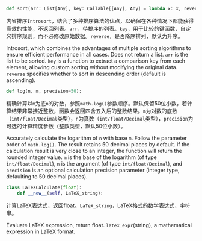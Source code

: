 ```python
def sort(arr: List[Any], key: Callable[[Any], Any] = lambda x: x, reverse: bool = False) -> None:
```

内省排序`Introsort`，结合了多种排序算法的优点，以确保在各种情况下都能获得高效的性能，不返回列表。`arr`，待排序的列表。`key`，用于比较的键函数，自定义排序规则，而不必修改原始数据。`reverse`，是否降序排列，默认为升序。

Introsort, which combines the advantages of multiple sorting algorithms to ensure efficient performance in all cases. Does not return a list. `arr` is the list to be sorted. `key` is a function to extract a comparison key from each element, allowing custom sorting without modifying the original data. `reverse` specifies whether to sort in descending order (default is ascending).

```python
def log(n, m, precision=50):
```

精确计算以`m`为底`n`的对数，参照`math.log()`参数顺序。默认保留50位小数，若计算结果非常接近整数，函数会返回四舍五入后的整数结果。`m`为对数的底数（`int/float/Decimal`类型），`n`为真数（`int/float/Decimal`类型），`precision`为可选的计算精度参数（整数类型，默认50位小数）。

Accurately calculate the logarithm of `n` with base `m`. Follow the parameter order of `math.log()`. The result retains 50 decimal places by default. If the calculation result is very close to an integer, the function will return the rounded integer value. `m` is the base of the logarithm (of type `int/float/Decimal`), `n` is the argument (of type `int/float/Decimal`), and `precision` is an optional calculation precision parameter (integer type, defaulting to 50 decimal places).

```python
class LaTeXCalculate(float):
    def __new__(self, LaTeX_string):
```

计算LaTeX表达式，返回float。`LaTeX_string`，LaTeX格式的数学表达式，字符串。

Evaluate LaTeX expression, return float. `latex_expr`(string), a mathematical expression in LaTeX format.


